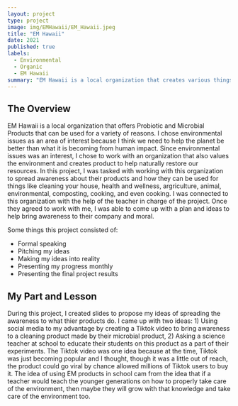 ```yaml
---
layout: project
type: project
image: img/EMHawaii/EM_Hawaii.jpeg
title: "EM Hawaii"
date: 2021
published: true
labels:
  - Environmental
  - Organic
  - EM Hawaii
summary: "EM Hawaii is a local organization that creates various things organically, with a main product being a solution of micro-organisms (good bacteria) that have many beneficial capabilities like cleaning in the house or even cleaning polluted waters like the Ala Wai."
---
```

<h2> The Overview </h2>
EM Hawaii is a local organization that offers Probiotic and Microbial Products that can be used for a variety of reasons. I chose environmental issues as an area of interest because I think we need to help the planet be better than what it is becoming from human impact. Since environmental issues was an interest, I chose to work with an organization that also values the environment and creates product to help naturally restore our resources.
In this project, I was tasked with working with this organization to spread awareness about their products and how they can be used for things like cleaning your house, health and wellness, argriculture, animal, environmental, composting, cooking, and even cooking. I was connected to this organization with the help of the teacher in charge of the project. Once they agreed to work with me, I was able to come up with a plan and ideas to help bring awareness to their company and moral. 

Some things this project consisted of:
- Formal speaking
- Pitching my ideas
- Making my ideas into reality
- Presenting my progress monthly
- Presenting the final project results

<h2> My Part and Lesson </h2>
During this project, I created slides to propose my ideas of spreading the awareness to what thier products do. I came up with two ideas: 1) Using social media to my advantage by creating a Tiktok video to bring awareness to a cleaning product made by their microbial product, 2) Asking a science teacher at school to educate their students on this product as a part of their experiments. The Tiktok video was one idea because at the time, Tiktok was just becoming popular and I thought, though it was a little out of reach, the product could go viral by chance allowed millions of Tiktok users to buy it. The idea of using EM products in school cam from the idea that if a teacher would teach the younger generations on how to properly take care of the environment, then maybe they will grow with that knowledge and take care of the environment too. 

